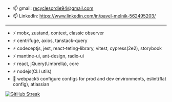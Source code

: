 
<!--
**PavelMelnik94/PavelMelnik94** is a ✨ _special_ ✨ repository because its `README.md` (this file) appears on your GitHub profile.

Here are some ideas to get you started:

- 🔭 I’m currently working on ...
- 🌱 I’m currently learning ...
- 👯 I’m looking to collaborate on ...
- 🤔 I’m looking for help with ...
- 💬 Ask me about ...
- 📫 How to reach me: ...
- 😄 Pronouns: ...
- ⚡ Fun fact: ...
-->
<div id="badges">
  <img src="https://komarev.com/ghpvc/?username=pavelmelnik94&style=flat-square&color=blue" alt=""/>
</div>

-  :mailbox: gmail: recyclesordie94@gmail.com </br>
-  :mailbox: LinkedIn: https://www.linkedin.com/in/pavel-melnik-562495203/
---
- :zap: mobx, zustand, context, classic observer
- :zap: centrifuge, axios, tanstack-query
- :zap: codeceptjs, jest, react-teting-library, vitest, cypress(2e2), storybook
- :zap: mantine-ui, ant-design, radix-ui
- :zap: react, jQuery(Umbrella), core
- :zap: nodejs(CLI utils)
- :telescope: webpack5 configure configs for prod and dev environments, eslint(flat config), atlassian

[![GitHub Streak](https://streak-stats.demolab.com?user=PavelMelnik94&theme=highcontrast)](https://git.io/streak-stats)
